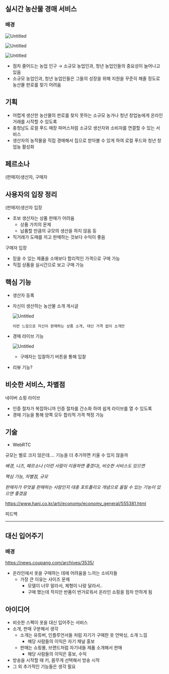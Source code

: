 ## 실시간 농산물 경매 서비스

### 배경

![Untitled](./아이디어회의_이은성/Untitled1.png)

![Untitled](./아이디어회의_이은성/Untitled2.png)

![Untitled](./아이디어회의_이은성/Untitled3.png)

- 점차 줄어드는 농업 인구 → 소규모 농업인과, 청년 농업인들의 중요성이 늘어나고 있음
- 소규모 농업인과, 청년 농업인들은 그들의 성장을 위해 지원을 꾸준히 해줄 정도로 농산물 판로를 찾기 어려움

## 기획

- 어렵게 생산한 농산물의 판로를 찾지 못하는 소규모 농가나 청년 창업농에게 온라인 거래를 시작할 수 있도록
- 충청남도 로컬 푸드 매장 파머스처럼 소규모 생산자와 소비자를 연결할 수 있는 서비스
- 생산자의 농작물을 직접 경매해서 집으로 받아볼 수 있게 하여 로컬 푸드와 청년 창업농 활성화

## 페르소나

(판매자)생산자, 구매자

## 사용자의 입장 정리

(판매자)생산자 입장

- 초보 생산자는 상품 판매가 어려움
    - 상품 가치의 문제
    - 납품할 만큼의 규모의 생산을 하지 않음 등
- 직거래가 도매를 끼고 판매하는 것보다 수익이 좋음

구매자 입장

- 믿을 수 있는 제품을 소매보다 합리적인 가격으로 구매 가능
- 직접 상품을 실시간으로 보고 구매 가능

## 핵심 기능

- 생산자 등록
- 자신이 생산하는 농산물 소개 게시글
    
    ![Untitled](./아이디어회의_이은성/Untitled4.png)
    

      이런 느낌으로 자신이 판매하는 상품 소개, 대신 가격 없이 소개만

- 경매 라이브 기능
    
    ![Untitled](./아이디어회의_이은성/Untitled5.png)
    
    - 구매자는 입찰하기 버튼을 통해 입찰

- 리뷰 기능?

## 비슷한 서비스, 차별점

네이버 쇼핑 라이브

- 인증 절차가 복잡하니까 인증 절차를 간소화 하여 쉽게 라이브를 열 수 있도록
- 경매 기능을 통해 양쪽 모두 합리적 가격 책정 가능

## 기술

- WebRTC

규모는 별로 크지 않은데…. 기능을 더 추가하면 키울 수 있지 않을까

*배경, 니즈, 페르소나 (이런 사람이 이용하면 좋겠다), 비슷한 서비스도 있으면*

*핵심 기능, 차별점, 규모*

*판매자가 무엇을 판매하는 사람인지 대충 포트폴리오 개념으로 올릴 수 있는 기능이 있으면 좋겠음*

https://www.hani.co.kr/arti/economy/economy_general/555381.html

피드백

---

## 대신 입어주기

### 배경

https://news.coupang.com/archives/3535/

- 온라인에서 옷을 구매하는 데에 어려움을 느끼는 소비자들
    - 가장 큰 이유는 사이즈 문제
        - 모델이 너무 말라서, 체형이 나랑 달라서..
        - 구매 했는데 작지만 반품이 번거로워서 온라인 쇼핑을 점차 안하게 됨

## 아이디어

- 비슷한 스펙이 옷을 대신 입어주는 서비스
- 소개, 판매 구분해서 생각
    - 소개는 유튜버, 인플루언서들 처럼 자기가 구매한 옷 언박싱, 소개 느낌
        - 해당 사람들의 이익은 자기 채널 홍보
    - 판매는 쇼핑몰, 브랜드처럼 자기네들 제품 소개해서 판매
        - 해당 사람들의 이익은 홍보, 수익
- 방송을 시작할 때 키, 몸무게 선택해서 방송 시작
- 그 외 추가적인 기능들은 생각 필요